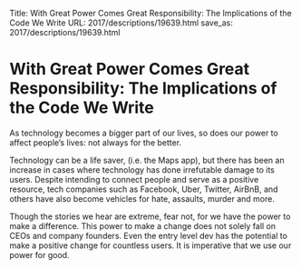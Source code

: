 Title: With Great Power Comes Great Responsibility: The Implications of the Code We Write
URL: 2017/descriptions/19639.html
save_as: 2017/descriptions/19639.html

# With Great Power Comes Great Responsibility: The Implications of the Code We Write

As technology becomes a bigger part of our lives, so does our power to affect people’s lives: not always for the better.

Technology can be a life saver, (i.e. the Maps app), but there has been an increase in cases where technology has done irrefutable damage to its users. Despite intending to connect people and serve as a positive resource, tech companies such as Facebook, Uber, Twitter, AirBnB, and others have also become vehicles for hate, assaults, murder and more.

Though the stories we hear are extreme, fear not, for we have the power to make a difference. This power to make a change does not solely fall on CEOs and company founders. Even the entry level dev has the potential to make a positive change for countless users. It is imperative that we use our power for good.
